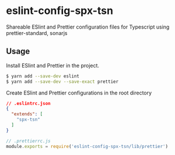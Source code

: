 # eslint-config-spx-tsn

Shareable ESlint and Prettier configuration files for Typescript using prettier-standard, sonarjs

## Usage

Install ESlint and Prettier in the project.

``` bash
$ yarn add --save-dev eslint
$ yarn add --save-dev --save-exact prettier
```

Create ESlint and Prettier configurations in the root directory

``` json
// .eslintrc.json
{
  "extends": [
    "spx-tsn"
  ]
}
```

``` js
// .prettierrc.js
module.exports = require('eslint-config-spx-tsn/lib/prettier')
```
